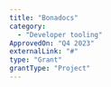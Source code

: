 ```yaml
---
title: "Bonadocs"
category:
  - "Developer tooling"
ApprovedOn: "Q4 2023"
externalLink: "#"
type: "Grant"
grantType: "Project"
---
```

